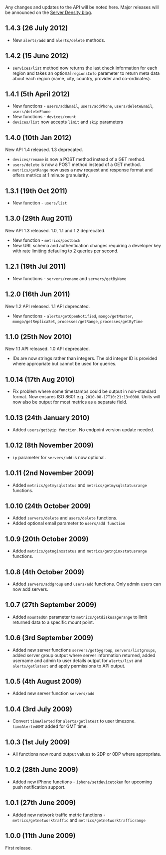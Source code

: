 Any changes and updates to the API will be noted here. Major releases will be announced on the [Server Density blog](http://blog.serverdensity.com).

1.4.3 (26 July 2012)
---
* New `alerts/add` and `alerts/delete` methods.

1.4.2 (15 June 2012)
---
* `services/list` method now returns the last check information for each region and takes an optional `regionsInfo` parameter to return meta data about each region (name, city, country, provider and co-ordinates).

1.4.1 (5th April 2012)
---
* New functions - `users/addEmail`, `users/addPhone`, `users/deleteEmail`, `users/deletePhone`
* New functions - `devices/count`
* `devices/list` now accepts `limit` and `skip` parameters

1.4.0 (10th Jan 2012)
---
New API 1.4 released. 1.3 deprecated.

* `devices/rename` is now a POST method instead of a GET method.
* `users/delete` is now a POST method instead of a GET method.
* `metrics/getRange` now uses a new request and response format and offers metrics at 1 minute granularity.

1.3.1 (19th Oct 2011)
---
* New function - `users/list`

1.3.0 (29th Aug 2011)
---
New API 1.3 released. 1.0, 1.1 and 1.2 deprecated.

* New function - `metrics/postback`
* New URL schema and authentication changes requiring a developer key with rate limiting defauling to 2 queries per second.

1.2.1 (19th Jul 2011)
---
* New functions - `servers/rename` and `servers/getByName`

1.2.0 (16th Jun 2011)
---
New 1.2 API released. 1.1 API deprecated.

* New functions - `alerts/getOpenNotified`, `mongo/getMaster`, `mongo/getReplicaSet`, `processes/getRange`, `processes/getByTime`

1.1.0 (25th Nov 2010)
---
New 1.1 API released. 1.0 API deprecated.

* IDs are now strings rather than integers. The old integer ID is provided where appropriate but cannot be used for queries.

1.0.14 (17th Aug 2010)
---
* Fix problem where some timestamps could be output in non-standard format. Now ensures ISO 8601 e.g. `2010-08-17T10:21:13+0000`. Units will now also be output for most metrics as a separate field. 

1.0.13 (24th January 2010)
---
* Added `users/getbyip function`. No endpoint version update needed.

1.0.12 (8th November 2009)
---
* `ip` parameter for `servers/add` is now optional.

1.0.11 (2nd November 2009)
---
* Added `metrics/getmysqlstatus` and `metrics/getmysqlstatusrange` functions.

1.0.10 (24th October 2009)
---
* Added `servers/delete` and `users/delete` functions. 
* Added optional email parameter to `users/add function`

1.0.9 (20th October 2009)
---
* Added `metrics/getnginxstatus` and `metrics/getnginxstatusrange` functions.

1.0.8 (4th October 2009)
---
* Added `servers/addgroup` and `users/add` functions. Only admin users can now add servers. 

1.0.7 (27th September 2009)
---
* Added `mountedOn` parameter to `metrics/getdiskusagerange` to limit returned data to a specific mount point. 

1.0.6 (3rd September 2009)
---
* Added new server functions `servers/getbygroup`, `servers/listgroups`, added server group output where server information returned, added username and admin to user details output for `alerts/list` and `alerts/getlatest` and apply permissions to API output.

1.0.5 (4th August 2009)
---
* Added new server function `servers/add`

1.0.4 (3rd July 2009)
---
* Convert `timeAlerted` for `alerts/getlatest` to user timezone. `timeAlertedGMT` added for GMT time.

1.0.3 (1st July 2009)
---
* All functions now round output values to 2DP or 0DP where appropriate.

1.0.2 (28th June 2009)
---
* Added new iPhone functions - `iphone/setdevicetoken` for upcoming push notification support.

1.0.1 (27th June 2009)
---
* Added new network traffic metric functions - `metrics/getnetworktraffic` and `metrics/getnetworktrafficrange`

1.0.0 (11th June 2009)
---
First release.